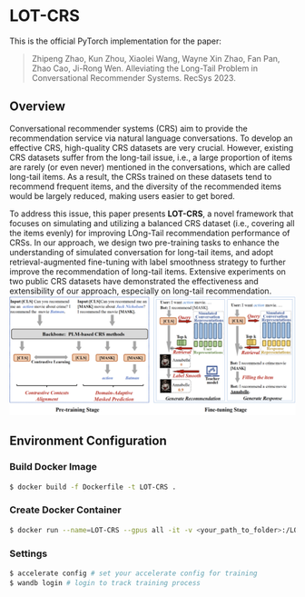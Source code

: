 # LOT-CRS
This is the official PyTorch implementation for the paper:
> Zhipeng Zhao, Kun Zhou, Xiaolei Wang, Wayne Xin Zhao, Fan Pan, Zhao Cao, Ji-Rong Wen. Alleviating the Long-Tail Problem in Conversational Recommender Systems. RecSys 2023.

## Overview
Conversational recommender systems (CRS) aim to provide the recommendation service via natural language conversations. To
develop an effective CRS, high-quality CRS datasets are very crucial. However, existing CRS datasets suffer from the long-tail issue, i.e.,
a large proportion of items are rarely (or even never) mentioned in the conversations, which are called long-tail items. As a result,
the CRSs trained on these datasets tend to recommend frequent items, and the diversity of the recommended items would be largely
reduced, making users easier to get bored.

To address this issue, this paper presents **LOT-CRS**, a novel framework that focuses on simulating and utilizing a balanced CRS
dataset (i.e., covering all the items evenly) for improving LOng-Tail recommendation performance of CRSs. In our approach, we design
two pre-training tasks to enhance the understanding of simulated conversation for long-tail items, and adopt retrieval-augmented
fine-tuning with label smoothness strategy to further improve the recommendation of long-tail items. Extensive experiments on two
public CRS datasets have demonstrated the effectiveness and extensibility of our approach, especially on long-tail recommendation.
![model](./asset/model.png)

## Environment Configuration
### Build Docker Image
```bash
$ docker build -f Dockerfile -t LOT-CRS .
```
### Create Docker Container
```bash
$ docker run --name=LOT-CRS --gpus all -it -v <your_path_to_folder>:/LOT-CRS LOT-CRS:latest
```

### Settings
```bash
$ accelerate config # set your accelerate config for training
$ wandb login # login to track training process
```
